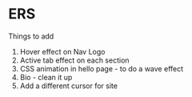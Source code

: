 # ERS

Things to add

1. Hover effect on Nav Logo
2. Active tab effect on each section
3. CSS animation in hello page - to do a wave effect
4. Bio - clean it up
5. Add a different cursor for site